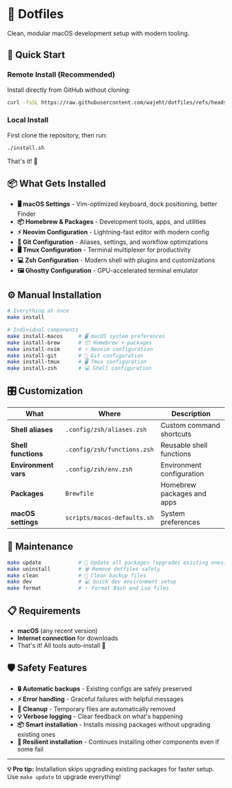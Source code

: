 # 🌟 Dotfiles

Clean, modular macOS development setup with modern tooling.

## 🚀 Quick Start

### Remote Install (Recommended)

Install directly from GitHub without cloning:

```bash
curl -fsSL https://raw.githubusercontent.com/wajeht/dotfiles/refs/heads/main/remote-install.sh | bash
```

### Local Install

First clone the repository, then run:

```bash
./install.sh
```

That's it! 🎉

## 📦 What Gets Installed

- **🖥️ macOS Settings** - Vim-optimized keyboard, dock positioning, better Finder
- **📦 Homebrew & Packages** - Development tools, apps, and utilities
- **⚡ Neovim Configuration** - Lightning-fast editor with modern config
- **🔗 Git Configuration** - Aliases, settings, and workflow optimizations
- **🖥️ Tmux Configuration** - Terminal multiplexer for productivity
- **💻 Zsh Configuration** - Modern shell with plugins and customizations
- **🖼️ Ghostty Configuration** - GPU-accelerated terminal emulator

## ⚙️ Manual Installation

```bash
# Everything at once
make install

# Individual components
make install-macos     # 🖥️ macOS system preferences
make install-brew      # 📦 Homebrew + packages
make install-nvim      # ⚡ Neovim configuration
make install-git       # 🔗 Git configuration
make install-tmux      # 🖥️ Tmux configuration
make install-zsh       # 💻 Shell configuration
```

## 🎛️ Customization

| What | Where | Description |
|------|-------|-------------|
| **Shell aliases** | `.config/zsh/aliases.zsh` | Custom command shortcuts |
| **Shell functions** | `.config/zsh/functions.zsh` | Reusable shell functions |
| **Environment vars** | `.config/zsh/env.zsh` | Environment configuration |
| **Packages** | `Brewfile` | Homebrew packages and apps |
| **macOS settings** | `scripts/macos-defaults.sh` | System preferences |

## 🔧 Maintenance

```bash
make update            # 🔄 Update all packages (upgrades existing ones)
make uninstall         # 🗑️ Remove dotfiles safely
make clean             # 🧹 Clean backup files
make dev               # 💻 Quick dev environment setup
make format            # ✨ Format Bash and Lua files
```

## 📋 Requirements

- **macOS** (any recent version)
- **Internet connection** for downloads
- That's it! All tools auto-install 🎯

## 🛡️ Safety Features

- **🔒 Automatic backups** - Existing configs are safely preserved
- **⚡ Error handling** - Graceful failures with helpful messages
- **🧹 Cleanup** - Temporary files are automatically removed
- **💡 Verbose logging** - Clear feedback on what's happening
- **📦 Smart installation** - Installs missing packages without upgrading existing ones
- **🔄 Resilient installation** - Continues installing other components even if some fail

---

**💡 Pro tip:** Installation skips upgrading existing packages for faster setup. Use `make update` to upgrade everything!
